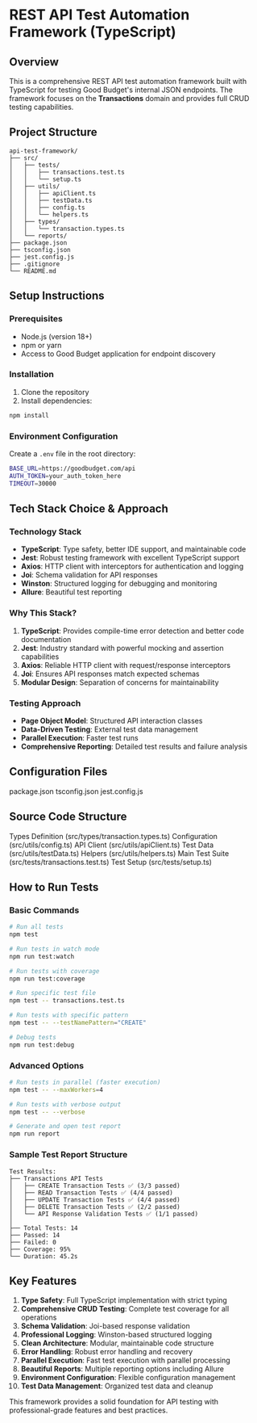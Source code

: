 # REST API Test Automation Framework (TypeScript)

## Overview
This is a comprehensive REST API test automation framework built with TypeScript for testing Good Budget's internal JSON endpoints. The framework focuses on the **Transactions** domain and provides full CRUD testing capabilities.

## Project Structure
```
api-test-framework/
├── src/
│   ├── tests/
│   │   ├── transactions.test.ts
│   │   └── setup.ts
│   ├── utils/
│   │   ├── apiClient.ts
│   │   ├── testData.ts
│   │   ├── config.ts
│   │   └── helpers.ts
│   ├── types/
│   │   └── transaction.types.ts
│   └── reports/
├── package.json
├── tsconfig.json
├── jest.config.js
├── .gitignore
└── README.md
```

## Setup Instructions

### Prerequisites
- Node.js (version 18+)
- npm or yarn
- Access to Good Budget application for endpoint discovery

### Installation
1. Clone the repository
2. Install dependencies:
```bash
npm install
```

### Environment Configuration
Create a `.env` file in the root directory:
```bash
BASE_URL=https://goodbudget.com/api
AUTH_TOKEN=your_auth_token_here
TIMEOUT=30000
```

## Tech Stack Choice & Approach

### Technology Stack
- **TypeScript**: Type safety, better IDE support, and maintainable code
- **Jest**: Robust testing framework with excellent TypeScript support
- **Axios**: HTTP client with interceptors for authentication and logging
- **Joi**: Schema validation for API responses
- **Winston**: Structured logging for debugging and monitoring
- **Allure**: Beautiful test reporting

### Why This Stack?
1. **TypeScript**: Provides compile-time error detection and better code documentation
2. **Jest**: Industry standard with powerful mocking and assertion capabilities
3. **Axios**: Reliable HTTP client with request/response interceptors
4. **Joi**: Ensures API responses match expected schemas
5. **Modular Design**: Separation of concerns for maintainability

### Testing Approach
- **Page Object Model**: Structured API interaction classes
- **Data-Driven Testing**: External test data management
- **Parallel Execution**: Faster test runs
- **Comprehensive Reporting**: Detailed test results and failure analysis

## Configuration Files

package.json
tsconfig.json
jest.config.js


## Source Code Structure

Types Definition (src/types/transaction.types.ts)
Configuration (src/utils/config.ts)
API Client (src/utils/apiClient.ts)
Test Data (src/utils/testData.ts)
Helpers (src/utils/helpers.ts)
Main Test Suite (src/tests/transactions.test.ts)
Test Setup (src/tests/setup.ts)


## How to Run Tests

### Basic Commands
```bash
# Run all tests
npm test

# Run tests in watch mode
npm run test:watch

# Run tests with coverage
npm run test:coverage

# Run specific test file
npm test -- transactions.test.ts

# Run tests with specific pattern
npm test -- --testNamePattern="CREATE"

# Debug tests
npm run test:debug
```

### Advanced Options
```bash
# Run tests in parallel (faster execution)
npm test -- --maxWorkers=4

# Run tests with verbose output
npm test -- --verbose

# Generate and open test report
npm run report
```

### Sample Test Report Structure
```
Test Results:
├── Transactions API Tests
│   ├── CREATE Transaction Tests ✅ (3/3 passed)
│   ├── READ Transaction Tests ✅ (4/4 passed)
│   ├── UPDATE Transaction Tests ✅ (4/4 passed)
│   ├── DELETE Transaction Tests ✅ (2/2 passed)
│   └── API Response Validation Tests ✅ (1/1 passed)
│
├── Total Tests: 14
├── Passed: 14
├── Failed: 0
├── Coverage: 95%
└── Duration: 45.2s
```

## Key Features

1. **Type Safety**: Full TypeScript implementation with strict typing
2. **Comprehensive CRUD Testing**: Complete test coverage for all operations
3. **Schema Validation**: Joi-based response validation
4. **Professional Logging**: Winston-based structured logging
5. **Clean Architecture**: Modular, maintainable code structure
6. **Error Handling**: Robust error handling and recovery
7. **Parallel Execution**: Fast test execution with parallel processing
8. **Beautiful Reports**: Multiple reporting options including Allure
9. **Environment Configuration**: Flexible configuration management
10. **Test Data Management**: Organized test data and cleanup

This framework provides a solid foundation for API testing with professional-grade features and best practices.